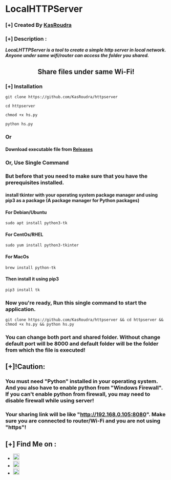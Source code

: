 # LocalHTTPServer
### [+] Created By <a href="https://github.com/KasRoudra">KasRoudra</a>
### [+] Description :
***LocaLHTTPServer is a tool to create a simple http server in local network. Anyone under same wifi/router can access the folder you shared.***
<h2 align="center">Share files under same Wi-Fi!</h2>

### [+] Installation


```git clone https://github.com/KasRoudra/httpserver```

```cd httpserver```

```chmod +x hs.py```

```python hs.py```

### Or 
#### Download executable file from <a href="https://github.com/KasRoudra/httpserver/releases/download/v1.0-beta/hs.exe">Releases</a>
### Or, Use Single Command
### But before that you need to make sure that you have the prerequisites installed.
#### install tkinter with your operating system package manager and using pip3 as a package (A package manager for Python packages)
#### For Debian/Ubuntu
```
sudo apt install python3-tk
```
#### For CentOs/RHEL
```
sudo yum install python3-tkinter
```
#### For MacOs
```
brew install python-tk
```

#### Then install it using pip3
```
pip3 install tk
```
### Now you're ready, Run this single command to start the application.
```
git clone https://github.com/KasRoudra/httpserver && cd httpserver && chmod +x hs.py && python hs.py
```

### You can change both port and shared folder. Without change default port will be 8000 and default folder will be the folder from which the file is executed!

## [+]!Caution:

### You must need "Python" installed in your operating system. And you also have to enable python from "Windows Firewall". If you can't enable python from firewall, you may need to disable firewall while using server!
### Your sharing link will be like "http://192.168.0.105:8080". Make sure you are connected to router/Wi-Fi and you are not using "https"!
## [+] Find Me on :
<ul>
<li><a href="https://facebook.com/KasRoudra"><img src="https://github.com/KasRoudra/kasweb/raw/main/assets/facebook.png" alt="facebook" width="20px" height="20px"></a></li>
<li><a href="https://m.me/KasRoudra"><img src="https://github.com/KasRoudra/kasweb/raw/main/assets/messenger.png" alt="messenger" width="20px" height="20px"></a></li>
<li><a href="mailto:kasroudrard@gmail.com"><img src="https://github.com/KasRoudra/kasweb/raw/main/assets/gmail.png" alt="email" width="20px" height="20px"></a></li>
</ul>
